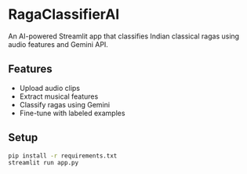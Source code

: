 # RagaClassifierAI

An AI-powered Streamlit app that classifies Indian classical ragas using audio features and Gemini API.

## Features
- Upload audio clips
- Extract musical features
- Classify ragas using Gemini
- Fine-tune with labeled examples

## Setup
```bash
pip install -r requirements.txt
streamlit run app.py
```

